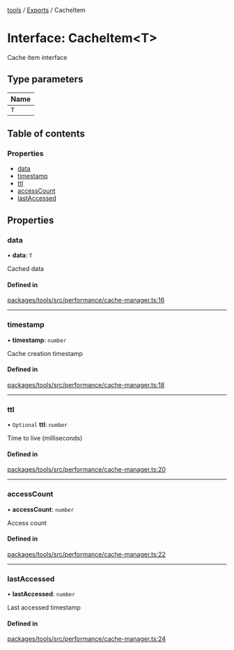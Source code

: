 <!-- 
 ⚠️  AUTO-GENERATED FILE - DO NOT EDIT MANUALLY
 This file is automatically generated by scripts/docs-generator.js
 To make changes, edit the source TypeScript files or update the generator script
-->

[tools](../../) / [Exports](../modules) / CacheItem

# Interface: CacheItem\<T\>

Cache item interface

## Type parameters

| Name |
| :------ |
| `T` |

## Table of contents

### Properties

- [data](CacheItem#data)
- [timestamp](CacheItem#timestamp)
- [ttl](CacheItem#ttl)
- [accessCount](CacheItem#accesscount)
- [lastAccessed](CacheItem#lastaccessed)

## Properties

### data

• **data**: `T`

Cached data

#### Defined in

[packages/tools/src/performance/cache-manager.ts:16](https://github.com/woojubb/robota/blob/5bd96a2904022733c7e702c034c771ccfd668a44/packages/tools/src/performance/cache-manager.ts#L16)

___

### timestamp

• **timestamp**: `number`

Cache creation timestamp

#### Defined in

[packages/tools/src/performance/cache-manager.ts:18](https://github.com/woojubb/robota/blob/5bd96a2904022733c7e702c034c771ccfd668a44/packages/tools/src/performance/cache-manager.ts#L18)

___

### ttl

• `Optional` **ttl**: `number`

Time to live (milliseconds)

#### Defined in

[packages/tools/src/performance/cache-manager.ts:20](https://github.com/woojubb/robota/blob/5bd96a2904022733c7e702c034c771ccfd668a44/packages/tools/src/performance/cache-manager.ts#L20)

___

### accessCount

• **accessCount**: `number`

Access count

#### Defined in

[packages/tools/src/performance/cache-manager.ts:22](https://github.com/woojubb/robota/blob/5bd96a2904022733c7e702c034c771ccfd668a44/packages/tools/src/performance/cache-manager.ts#L22)

___

### lastAccessed

• **lastAccessed**: `number`

Last accessed timestamp

#### Defined in

[packages/tools/src/performance/cache-manager.ts:24](https://github.com/woojubb/robota/blob/5bd96a2904022733c7e702c034c771ccfd668a44/packages/tools/src/performance/cache-manager.ts#L24)
